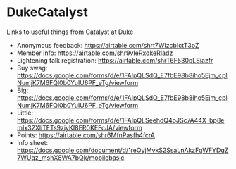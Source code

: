 # DukeCatalyst
Links to useful things from Catalyst at Duke

 - Anonymous feedback: https://airtable.com/shrt7WIzcbIctT3oZ
 - Member info: https://airtable.com/shr9vIeRxdkeRIadz
 - Lightening talk registration: https://airtable.com/shrT6F530pLSiazfr
 - Buy swag: https://docs.google.com/forms/d/e/1FAIpQLSdQ_E7fbE98b8iho5Ejm_cplNumjK7M6FQl0b0YuIU6PF_eTg/viewform
 - Big: https://docs.google.com/forms/d/e/1FAIpQLSdQ_E7fbE98b8iho5Ejm_cplNumjK7M6FQl0b0YuIU6PF_eTg/viewform
 - Little: https://docs.google.com/forms/d/e/1FAIpQLSeehdQ4oJSc7A44X_bp8emIx32XliTETs9ziyKI8ER0KEFcJA/viewform
 - Points: https://airtable.com/shr6MfnPasfh4fcrA
 - Info sheet: https://docs.google.com/document/d/1reOyjMvxS2SsaLnAkzFqWFYDqZ7WUqz_mshX8WA7bQk/mobilebasic

